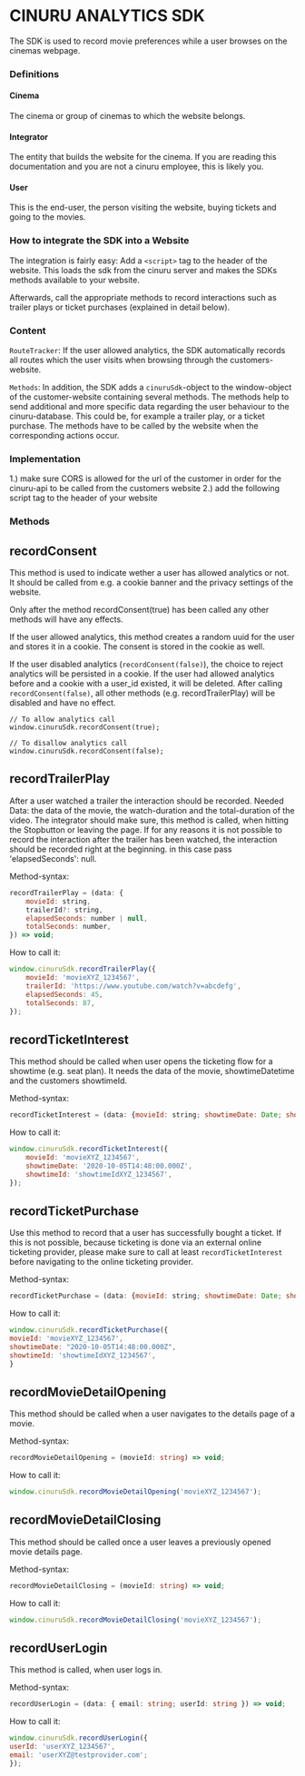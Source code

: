 # CINURU ANALYTICS SDK

The SDK is used to record movie preferences while a user browses on the cinemas webpage.

### Definitions

#### Cinema

The cinema or group of cinemas to which the website belongs.

#### Integrator

The entity that builds the website for the cinema. If you are reading this documentation and you are not a cinuru employee, this is likely you.

#### User

This is the end-user, the person visiting the website, buying tickets and going to the movies.

### How to integrate the SDK into a Website

The integration is fairly easy: Add a `<script>` tag to the header of the website. This loads the sdk from the cinuru server and makes the SDKs methods available to your website.

Afterwards, call the appropriate methods to record interactions such as trailer plays or ticket purchases (explained in detail below).

### Content

`RouteTracker`:
If the user allowed analytics, the SDK automatically records all routes which the user visits when browsing through the customers-website.

`Methods`:
In addition, the SDK adds a `cinuruSdk`-object to the window-object of the customer-website containing several methods. The methods help to send additional and more specific data regarding the user behaviour to the cinuru-database. This could be, for example a trailer play, or a ticket purchase. The methods have to be called by the website when the corresponding actions occur.

### Implementation

1.) make sure CORS is allowed for the url of the customer in order for the cinuru-api to be called from the customers website
2.) add the following script tag to the header of your website

<script src='http://static.cinuru.com/public/website-sdk/sdk.js'></script>

### Methods

## recordConsent

This method is used to indicate wether a user has allowed analytics or not. It should be called from e.g. a cookie banner and the privacy settings of the website.

Only after the method recordConsent(true) has been called any other methods will have any effects.

If the user allowed analytics, this method creates a random uuid for the user and stores it in a cookie. The consent is stored in the cookie as well.

If the user disabled analytics (`recordConsent(false)`), the choice to reject analytics will be persisted in a cookie. If the user had allowed analytics before and a cookie with a user_id existed, it will be deleted. After calling `recordConsent(false)`, all other methods (e.g. recordTrailerPlay) will be disabled and have no effect.

```
// To allow analytics call
window.cinuruSdk.recordConsent(true);

// To disallow analytics call
window.cinuruSdk.recordConsent(false);
```

## recordTrailerPlay

After a user watched a trailer the interaction should be recorded. Needed Data: the data of the movie, the watch-duration and the total-duration of the video. The integrator should make sure, this method is called, when hitting the Stopbutton or leaving the page. If for any reasons it is not possible to record the interaction after the trailer has been watched, the interaction should be recorded right at the beginning. in this case pass 'elapsedSeconds': null.

Method-syntax:

```js
recordTrailerPlay = (data: {
	movieId: string,
	trailerId?: string,
	elapsedSeconds: number | null,
	totalSeconds: number,
}) => void;
```

How to call it:

```js
window.cinuruSdk.recordTrailerPlay({
	movieId: 'movieXYZ_1234567',
	trailerId: 'https://www.youtube.com/watch?v=abcdefg',
	elapsedSeconds: 45,
	totalSeconds: 87,
});
```

## recordTicketInterest

This method should be called when user opens the ticketing flow for a showtime (e.g. seat plan). It needs the data of the movie, showtimeDatetime and the customers showtimeId.

Method-syntax:

```js
recordTicketInterest = (data: {movieId: string; showtimeDate: Date; showtimeId: string;}) => void
```

How to call it:

```js
window.cinuruSdk.recordTicketInterest({
	movieId: 'movieXYZ_1234567',
	showtimeDate: '2020-10-05T14:48:00.000Z',
	showtimeId: 'showtimeIdXYZ_1234567',
});
```

## recordTicketPurchase

Use this method to record that a user has successfully bought a ticket. If this is not possible, because ticketing is done via an external online ticketing provider, please make sure to call at least `recordTicketInterest` before navigating to the online ticketing provider.

Method-syntax:

```js
recordTicketPurchase = (data: {movieId: string; showtimeDate: Date; showtimeId: string;}) => void;
```

How to call it:

```js
window.cinuruSdk.recordTicketPurchase({
movieId: 'movieXYZ_1234567',
showtimeDate: "2020-10-05T14:48:00.000Z",
showtimeId: 'showtimeIdXYZ_1234567',
}
```

## recordMovieDetailOpening

This method should be called when a user navigates to the details page of a movie.

Method-syntax:

```ts
recordMovieDetailOpening = (movieId: string) => void;
```

How to call it:

```js
window.cinuruSdk.recordMovieDetailOpening('movieXYZ_1234567');
```

## recordMovieDetailClosing

This method should be called once a user leaves a previously opened movie details page.

Method-syntax:

```ts
recordMovieDetailClosing = (movieId: string) => void;
```

How to call it:

```js
window.cinuruSdk.recordMovieDetailClosing('movieXYZ_1234567');
```

## recordUserLogin

This method is called, when user logs in.

Method-syntax:

```ts
recordUserLogin = (data: { email: string; userId: string }) => void;
```

How to call it:

```js
window.cinuruSdk.recordUserLogin({
userId: 'userXYZ_1234567',
email: 'userXYZ@testprovider.com';
});
```

